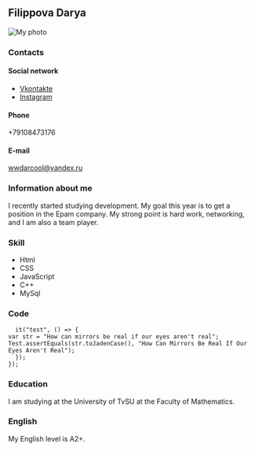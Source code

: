 ## Filippova Darya

![My photo](https://sun9-81.userapi.com/impg/riSXDOiqdNlE2YnyyyfbnizmxH6ZRAYiJYVkFQ/un-1UI80bc0.jpg?size=1218x1624&quality=96&sign=2a65974b7234432335ee8949bf632364&type=album)

### Contacts

#### Social network

- [Vkontakte](https://vk.com/id_darfil)
- [Instagram](https://www.instagram.com/darfilp/)

#### Phone

+79108473176

#### E-mail

wwdarcool@yandex.ru

### Information about me

I recently started studying development. My goal this year is to get a position in the Epam company. My strong point is hard work, networking, and I am also a team player.

### Skill

- Html
- CSS
- JavaScript
- C++
- MySql

### Code

```describe("Tests", () => {
  it("test", () => {
var str = "How can mirrors be real if our eyes aren't real";
Test.assertEquals(str.toJadenCase(), "How Can Mirrors Be Real If Our Eyes Aren't Real");
  });
});
```

### Education

I am studying at the University of TvSU at the Faculty of Mathematics.

### English

My English level is A2+.
